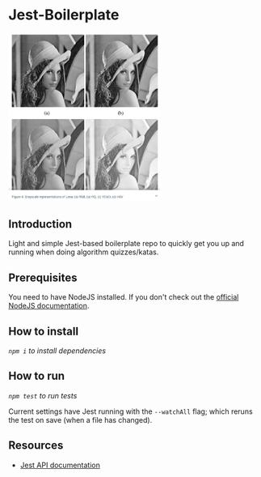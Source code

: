 # Jest-Boilerplate

<img src="./images/lena_forsen.png" width="300">

## Introduction

Light and simple Jest-based boilerplate repo to quickly get you up and running when doing algorithm quizzes/katas.

## Prerequisites

You need to have NodeJS installed. If you don't check out the [official NodeJS documentation][node-installation].

## How to install

_`npm i` to install dependencies_

## How to run

_`npm test` to run tests_

Current settings have Jest running with the `--watchAll` flag; which reruns the test on save (when a file has changed).

## Resources

- [Jest API documentation][jest-documentation]

[node-installation]: https://nodejs.org/en/download/
[jest-documentation]: https://jestjs.io/docs/api
